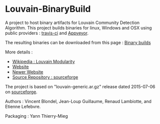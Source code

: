 # Louvain-BinaryBuild

A project to host binary artifacts for Louvain Community Detection Algorithm. 
This project builds binaries for linux, Windows and OSX using public providers : [travis-ci](https://travis-ci.org/) and [Appveyor](https://www.appveyor.com/).  

The resulting binaries can be downloaded from this page : [Binary builds](https://lip6.github.io/Louvain-BinaryBuild/)

More details :
* [Wikipedia : Louvain Modularity](https://en.wikipedia.org/wiki/Louvain_Modularity) 
* [Website](https://perso.uclouvain.be/vincent.blondel/research/louvain.html)
* [Newer Website](https://sites.google.com/site/findcommunities/)
* [Source Repository : sourceforge](http://sourceforge.net/projects/louvain/)

The project is based on "louvain-generic.ar.gz" release dated 2015-07-06 on [sourceforge](http://sourceforge.net/projects/louvain/).

Authors :  Vincent Blondel, Jean-Loup Guillaume, Renaud Lambiotte, and Etienne Lefebvre.

Packaging : Yann Thierry-Mieg 

